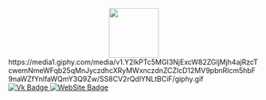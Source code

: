 <div id="header" align="center">
  <img src="https://media1.giphy.com/media/v1.Y2lkPTc5MGI3NjExcW82ZGljMjh4ajRzcTcwemNmeWFqb25qMnJyczdhcXRyMWxnczdnZCZlcD12MV9pbnRlcm5hbF9naWZfYnlfaWQmY3Q9Zw/SS8CV2rQdlYNLtBCiF/giphy.gif" width="100"/>
</div>
https://media1.giphy.com/media/v1.Y2lkPTc5MGI3NjExcW82ZGljMjh4ajRzcTcwemNmeWFqb25qMnJyczdhcXRyMWxnczdnZCZlcD12MV9pbnRlcm5hbF9naWZfYnlfaWQmY3Q9Zw/SS8CV2rQdlYNLtBCiF/giphy.gif
<div id="badges">
  <a href="https://vk.com/rogozhkin_f">
    <img src="https://img.shields.io/badge/Vk-blue?style=for-the-badge&logo=youtube&logoColor=white" alt="Vk Badge"/>
  </a>
  <a href="https://ssscompany.online/">
    <img src="https://img.shields.io/badge/WebSite-red?style=for-the-badge&logo=twitter&logoColor=white" alt="WebSite Badge"/>
  </a>
</div>
